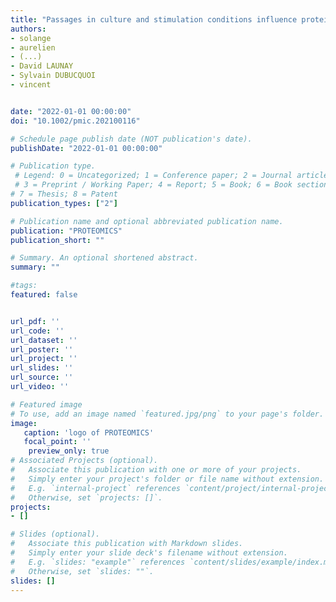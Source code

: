 ```yaml
---
title: "Passages in culture and stimulation conditions influence protein expression of primary fibroblasts"
authors:
- solange
- aurelien
- (...)
- David LAUNAY
- Sylvain DUBUCQUOI
- vincent


date: "2022-01-01 00:00:00"
doi: "10.1002/pmic.202100116" 

# Schedule page publish date (NOT publication's date).
publishDate: "2022-01-01 00:00:00"

# Publication type.
 # Legend: 0 = Uncategorized; 1 = Conference paper; 2 = Journal article; 
 # 3 = Preprint / Working Paper; 4 = Report; 5 = Book; 6 = Book section;
# 7 = Thesis; 8 = Patent
publication_types: ["2"] 

# Publication name and optional abbreviated publication name. 
publication: "PROTEOMICS" 
publication_short: ""

# Summary. An optional shortened abstract.
summary: ""

#tags:
featured: false


url_pdf: ''
url_code: ''
url_dataset: ''
url_poster: ''
url_project: ''
url_slides: ''
url_source: ''
url_video: ''

# Featured image
# To use, add an image named `featured.jpg/png` to your page's folder.
image:
   caption: 'logo of PROTEOMICS'
   focal_point: ''
    preview_only: true
# Associated Projects (optional).
#   Associate this publication with one or more of your projects.
#   Simply enter your project's folder or file name without extension.
#   E.g. `internal-project` references `content/project/internal-project/index.md`.
#   Otherwise, set `projects: []`.
projects:
- []

# Slides (optional).
#   Associate this publication with Markdown slides.
#   Simply enter your slide deck's filename without extension.
#   E.g. `slides: "example"` references `content/slides/example/index.md`.
#   Otherwise, set `slides: ""`.
slides: []
---
```

<!---
{{% alert note %}}
Click the *Cite* button above to demo the feature to enable visitors to import publication metadata into their reference management software.
{{% /alert %}}

{{% alert note %}}
Click the *Slides* button above to demo Academic's Markdown slides feature.
{{% /alert %}}

Supplementary notes can be added here, including [code and math](https://sourcethemes.com/academic/docs/writing-markdown-latex/).

-->